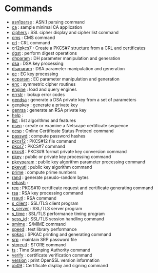 # Commands

* [asn1parse](https://www.openssl.org/docs/manmaster/man1/openssl-asn1parse.html) : ASN.1 parsing command
* [ca](https://www.openssl.org/docs/manmaster/man1/openssl-ca.html) : sample minimal CA application
* [ciphers](https://www.openssl.org/docs/manmaster/man1/openssl-ciphers.html) : SSL cipher display and cipher list command
* [cms](https://www.openssl.org/docs/manmaster/man1/openssl-cms.html) : CMS command
* [crl](https://www.openssl.org/docs/manmaster/man1/openssl-crl.html) : CRL command
* [crl2pkcs7](https://www.openssl.org/docs/manmaster/man1/openssl-crl2pkcs7.html) : Create a PKCS#7 structure from a CRL and certificates
* [dgst](https://www.openssl.org/docs/manmaster/man1/openssl-dgst.html) : perform digest operations
* [dhparam](https://www.openssl.org/docs/manmaster/man1/openssl-dhparam.html) : DH parameter manipulation and generation
* [dsa](https://www.openssl.org/docs/manmaster/man1/openssl-dsa.html) : DSA key processing
* [dsaparam](https://www.openssl.org/docs/manmaster/man1/openssl-dsaparam.html) : DSA parameter manipulation and generation
* [ec](https://www.openssl.org/docs/manmaster/man1/openssl-ec.html) : EC key processing
* [ecparam](https://www.openssl.org/docs/manmaster/man1/openssl-ecparam.html) : EC parameter manipulation and generation
* [enc](https://www.openssl.org/docs/manmaster/man1/openssl-enc.html) : symmetric cipher routines
* [engine](https://www.openssl.org/docs/manmaster/man1/openssl-engine.html) : load and query engines
* [errstr](https://www.openssl.org/docs/manmaster/man1/openssl-errstr.html) : lookup error codes
* [gendsa](https://www.openssl.org/docs/manmaster/man1/openssl-gendsa.html) : generate a DSA private key from a set of parameters
* [genpkey](https://www.openssl.org/docs/manmaster/man1/openssl-genpkey.html) : generate a private key
* [genrsa](https://www.openssl.org/docs/manmaster/man1/openssl-genrsa.html) : generate an RSA private key
* [help](https://www.openssl.org/docs/manmaster/man1/openssl-help.html) : 
* [list](https://www.openssl.org/docs/manmaster/man1/openssl-list.html) : list algorithms and features
* [nseq](https://www.openssl.org/docs/manmaster/man1/openssl-nseq.html) : create or examine a Netscape certificate sequence
* [ocsp](https://www.openssl.org/docs/manmaster/man1/openssl-ocsp.html) : Online Certificate Status Protocol command
* [passwd](https://www.openssl.org/docs/manmaster/man1/openssl-passwd.html) : compute password hashes
* [pkcs12](https://www.openssl.org/docs/manmaster/man1/openssl-pkcs12.html) : PKCS#12 file command
* [pkcs7](https://www.openssl.org/docs/manmaster/man1/openssl-pkcs7.html) : PKCS#7 command
* [pkcs8](https://www.openssl.org/docs/manmaster/man1/openssl-pkcs8.html) : PKCS#8 format private key conversion command
* [pkey](https://www.openssl.org/docs/manmaster/man1/openssl-pkey.html) : public or private key processing command
* [pkeyparam](https://www.openssl.org/docs/manmaster/man1/openssl-pkeyparam.html) : public key algorithm parameter processing command
* [pkeyutl](https://www.openssl.org/docs/manmaster/man1/openssl-pkeyutl.html) : public key algorithm command
* [prime](https://www.openssl.org/docs/manmaster/man1/openssl-prime.html) : compute prime numbers
* [rand](https://www.openssl.org/docs/manmaster/man1/openssl-rand.html) : generate pseudo-random bytes
* [rehash](https://www.openssl.org/docs/manmaster/man1/openssl-rehash.html) : 
* [req](https://www.openssl.org/docs/manmaster/man1/openssl-req.html) : PKCS#10 certificate request and certificate generating command
* [rsa](https://www.openssl.org/docs/manmaster/man1/openssl-rsa.html) : RSA key processing command
* [rsautl](https://www.openssl.org/docs/manmaster/man1/openssl-rsautl.html) : RSA command
* [s_client](https://www.openssl.org/docs/manmaster/man1/openssl-s_client.html) : SSL/TLS client program
* [s_server](https://www.openssl.org/docs/manmaster/man1/openssl-s_server.html) : SSL/TLS server program
* [s_time](https://www.openssl.org/docs/manmaster/man1/openssl-s_time.html) : SSL/TLS performance timing program
* [sess_id](https://www.openssl.org/docs/manmaster/man1/openssl-sess_id.html) : SSL/TLS session handling command
* [smime](https://www.openssl.org/docs/manmaster/man1/openssl-smime.html) : S/MIME command
* [speed](https://www.openssl.org/docs/manmaster/man1/openssl-speed.html) : test library performance
* [spkac](https://www.openssl.org/docs/manmaster/man1/openssl-spkac.html) : SPKAC printing and generating command
* [srp](https://www.openssl.org/docs/manmaster/man1/openssl-srp.html) : maintain SRP password file
* [storeutl](https://www.openssl.org/docs/manmaster/man1/openssl-storeutl.html) : STORE command
* [ts](https://www.openssl.org/docs/manmaster/man1/openssl-ts.html) : Time Stamping Authority command
* [verify](https://www.openssl.org/docs/manmaster/man1/openssl-verify.html) : certificate verification command
* [version](https://www.openssl.org/docs/manmaster/man1/openssl-version.html) : print OpenSSL version information
* [x509](https://www.openssl.org/docs/manmaster/man1/openssl-x509.html) : Certificate display and signing command
